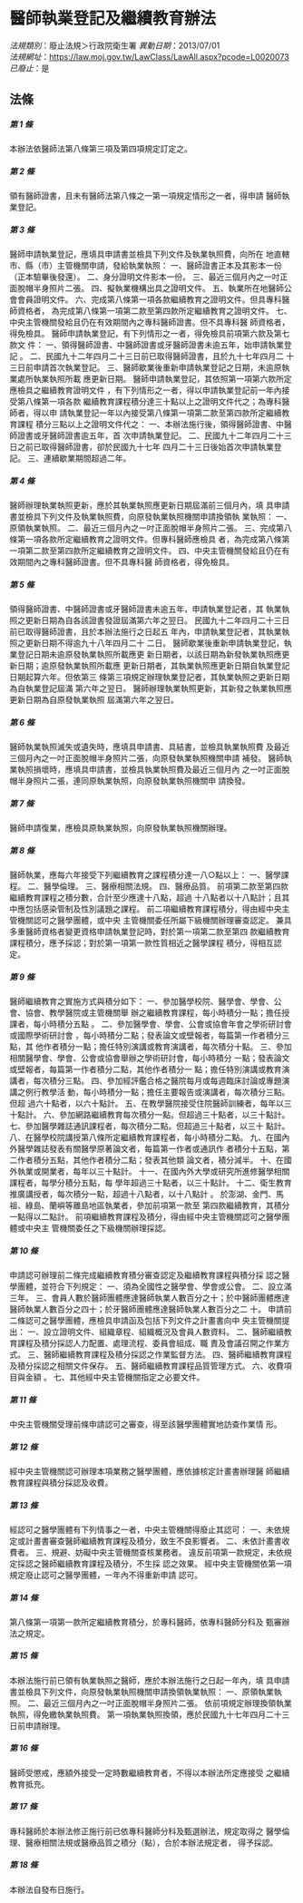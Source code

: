 # 醫師執業登記及繼續教育辦法

*法規類別*：廢止法規＞行政院衛生署
*異動日期*：2013/07/01  
*法規網址*：https://law.moj.gov.tw/LawClass/LawAll.aspx?pcode=L0020073
*已廢止*：是


## 法條
##### 第 1 條
本辦法依醫師法第八條第三項及第四項規定訂定之。

##### 第 2 條
領有醫師證書，且未有醫師法第八條之一第一項規定情形之一者，得申請
醫師執業登記。

##### 第 3 條
醫師申請執業登記，應填具申請書並檢具下列文件及執業執照費，向所在
地直轄市、縣（市）主管機關申請，發給執業執照：
一、醫師證書正本及其影本一份（正本驗畢後發還）。
二、身分證明文件影本一份。
三、最近三個月內之一吋正面脫帽半身照片二張。
四、擬執業機構出具之證明文件。
五、執業所在地醫師公會會員證明文件。
六、完成第八條第一項各款繼續教育之證明文件。但具專科醫師資格者，
    為完成第八條第一項第二款至第四款所定繼續教育之證明文件。
七、中央主管機關發給且仍在有效期間內之專科醫師證書。但不具專科醫
    師資格者，得免檢具。
醫師申請執業登記，有下列情形之一者，得免檢具前項第六款及第七款文
件：
一、領得醫師證書、中醫師證書或牙醫師證書未逾五年，始申請執業登記
    。
二、民國九十二年四月二十三日前已取得醫師證書，且於九十七年四月二
    十三日前申請首次執業登記。
三、醫師歇業後重新申請執業登記之日期，未逾原執業處所執業執照所載
    應更新日期。
醫師申請執業登記，其依照第一項第六款所定應檢具之繼續教育證明文件
，有下列情形之一者，得以申請執業登記前一年內接受第八條第一項各款
繼續教育課程積分達三十點以上之證明文件代之；為專科醫師者，得以申
請執業登記一年以內接受第八條第一項第二款至第四款所定繼續教育課程
積分三點以上之證明文件代之：
一、本辦法施行後，領得醫師證書、中醫師證書或牙醫師證書逾五年，首
    次申請執業登記。
二、民國九十二年四月二十三日之前已取得醫師證書，卻於民國九十七年
    四月二十三日後始首次申請執業登記。
三、連續歇業期間超過二年。

##### 第 4 條
醫師辦理執業執照更新，應於其執業執照應更新日期屆滿前三個月內，填
具申請書並檢具下列文件及執業執照費，向原發執業執照機關申請換領執
業執照：
一、原領執業執照。
二、最近三個月內之一吋正面脫帽半身照片二張。
三、完成第八條第一項各款所定繼續教育之證明文件。但專科醫師應檢具
    者，為完成第八條第一項第二款至第四款所定繼續教育之證明文件。
四、中央主管機關發給且仍在有效期間內之專科醫師證書。但不具專科醫
    師資格者，得免檢具。

##### 第 5 條
領得醫師證書、中醫師證書或牙醫師證書未逾五年，申請執業登記者，其
執業執照之更新日期為自各該證書發證屆滿第六年之翌日。
民國九十二年四月二十三日前已取得醫師證書，且於本辦法施行之日起五
年內，申請執業登記者，其執業執照之更新日期不得逾九十八年四月二十
二日。
醫師歇業後重新申請執業登記，執業登記日期未逾原發執業執照所載應更
新日期者，以該日期為新發執業執照應更新日期；逾原發執業執照所載應
更新日期者，其執業執照應更新日期自執業登記日期起算六年。但依第三
條第三項規定辦理執業登記者，其執業執照之更新日期為自執業登記屆滿
第六年之翌日。
醫師辦理執業執照更新，其新發之執業執照應更新日期為自原發執業執照
屆滿第六年之翌日。

##### 第 6 條
醫師執業執照滅失或遺失時，應填具申請書、具結書，並檢具執業執照費
及最近三個月內之一吋正面脫帽半身照片二張，向原發執業執照機關申請
補發。
醫師執業執照損壞時，應填具申請書，並檢具執業執照費及最近三個月內
之一吋正面脫帽半身照片二張，連同原執業執照，向原發執業執照機關申
請換發。

##### 第 7 條
醫師申請復業，應檢具原執業執照，向原發執業執照機關辦理。

##### 第 8 條
醫師執業，應每六年接受下列繼續教育之課程積分達一八○點以上：
一、醫學課程。
二、醫學倫理。
三、醫療相關法規。
四、醫療品質。
前項第二款至第四款繼續教育課程之積分數，合計至少應達十八點，超過
十八點者以十八點計；且其中應包括感染管制及性別議題之課程。
前二項繼續教育課程積分，得由經中央主管機關認可之醫學團體，或中央
主管機關委任所屬下級機關辦理審查認定。
兼具多重醫師資格者變更資格申請執業登記時，對於第一項第二款至第四
款繼續教育課程積分，應予採認；對於第一項第一款性質相近之醫學課程
積分，得相互認定。

##### 第 9 條
醫師繼續教育之實施方式與積分如下：
一、參加醫學校院、醫學會、學會、公會、協會、教學醫院或主管機關舉
    辦之繼續教育課程，每小時積分一點；擔任授課者，每小時積分五點
    。
二、參加醫學會、學會、公會或協會年會之學術研討會或國際學術研討會
    ，每小時積分二點；發表論文或壁報者，每篇第一作者積分三點，其
    他作者積分一點；擔任特別演講或教育演講者，每次積分十點。
三、參加相關醫學會、學會、公會或協會舉辦之學術研討會，每小時積分
    一點；發表論文或壁報者，每篇第一作者積分二點，其他作者積分一
    點；擔任特別演講或教育演講者，每次積分三點。
四、參加經評鑑合格之醫院每月或每週臨床討論或專題演講之例行教學活
    動，每小時積分一點；擔任主要報告或演講者，每次積分三點。但超
    過六十點者，以六十點計。
五、在教學醫院接受住院醫師訓練者，每年以三十點計。
六、參加網路繼續教育每次積分一點。但超過三十點者，以三十點計。
七、參加醫學雜誌通訊課程者，每次積分二點。但超過三十點者，以三十
    點計。
八、在醫學校院講授第八條所定繼續教育課程者，每小時積分二點。
九、在國內外醫學雜誌發表有關醫學原著論文者，每篇第一作者或通訊作
    者積分十五點，第二作者積分五點，其他作者積分二點；發表其他類
    論文者，積分減半。
十、在國外執業或開業者，每年以三十點計。
十一、在國內外大學或研究所進修醫學相關課程者，每學分積分五點，每
      學年超過三十點者，以三十點計。
十二、衛生教育推廣講授者，每次積分一點，超過十八點者，以十八點計
      。
於澎湖、金門、馬祖、綠島、蘭嶼等離島地區執業者，參加前項第一款至
第四款繼續教育，其積分一點得以二點計。
前項繼續教育課程及積分，得由經中央主管機關認可之醫學團體或中央主
管機關委任之下級機關辦理採認。

##### 第 10 條
申請認可辦理前二條完成繼續教育積分審查認定及繼續教育課程與積分採
認之醫學團體，並符合下列規定：
一、須為全國性之醫學會、學會或公會。
二、設立滿三年。
三、會員人數於醫師團體應達醫師執業人數百分之十；於中醫師團體應達
    醫師執業人數百分之四十；於牙醫師團體應達醫師執業人數百分之二
    十。
申請前二條認可之醫學團體，應檢具申請函及包括下列文件之計畫書向中
央主管機關提出：
一、設立證明文件、組織章程、組織概況及會員人數資料。
二、醫師繼續教育課程及積分採認人力配置、處理流程、委員會組成、職
    責及會議召開之作業方式。
三、醫師繼續教育課程及積分採認之作業監督方法。
四、醫師繼續教育課程及積分採認之相關文件保存。
五、醫師繼續教育課程品質管理方式。
六、收費項目與金額 。
七、其他經中央主管機關指定之必要文件。

##### 第 11 條
中央主管機關受理前條申請認可之審查，得至該醫學團體實地訪查作業情
形。

##### 第 12 條
經中央主管機關認可辦理本項業務之醫學團體，應依據核定計畫書辦理醫
師繼續教育課程與積分採認及收費。

##### 第 13 條
經認可之醫學團體有下列情事之一者，中央主管機關得廢止其認可：
一、未依規定或計畫書審查醫師繼續教育課程及積分，致生不良影響者。
二、未依計畫書收費者。
三、規避、妨礙中央主管機關查核業務者。
違反前項第一款規定，未依規定採認之醫師繼續教育課程及積分，不生採
認之效果。
經中央主管機關依第一項規定廢止認可之醫學團體，一年內不得重新申請
認可。

##### 第 14 條
第八條第一項第一款所定繼續教育積分，於專科醫師，依專科醫師分科及
甄審辦法之規定。

##### 第 15 條
本辦法施行前已領有執業執照之醫師，應於本辦法施行之日起一年內，填
具申請書並檢具下列文件，向原發執業執照機關申請換領執業執照：
一、原領執業執照。
二、最近三個月內之一吋正面脫帽半身照片二張。
依前項規定辦理換領執業執照，得免繳執業執照費。
第一項執業執照換領，應於民國九十七年四月二十三日前申請辦理。

##### 第 16 條
醫師受懲戒，應額外接受一定時數繼續教育者，不得以本辦法所定應接受
之繼續教育抵充。

##### 第 17 條
專科醫師於本辦法修正施行前已依專科醫師分科及甄選辦法，規定取得之
醫學倫理、醫療相關法規或醫療品質之積分（點），合於本辦法規定者，
得予採認。

##### 第 18 條
本辦法自發布日施行。


